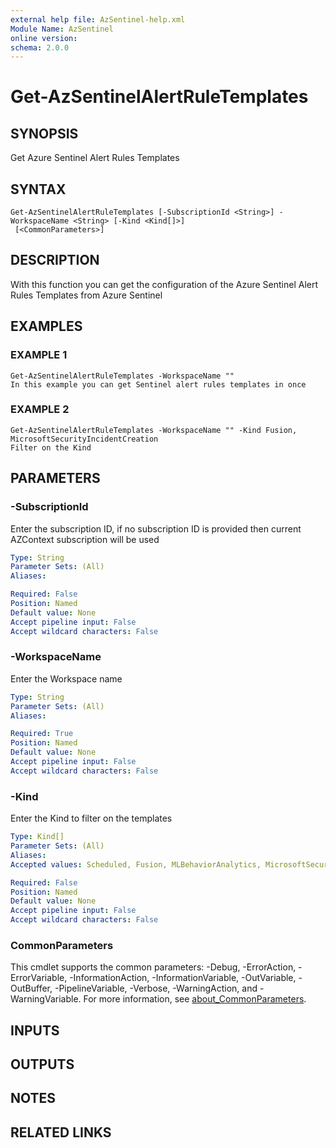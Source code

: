 ```yaml
---
external help file: AzSentinel-help.xml
Module Name: AzSentinel
online version:
schema: 2.0.0
---
```


# Get-AzSentinelAlertRuleTemplates

## SYNOPSIS
Get Azure Sentinel Alert Rules Templates

## SYNTAX

```
Get-AzSentinelAlertRuleTemplates [-SubscriptionId <String>] -WorkspaceName <String> [-Kind <Kind[]>]
 [<CommonParameters>]
```

## DESCRIPTION
With this function you can get the configuration of the Azure Sentinel Alert Rules Templates from Azure Sentinel

## EXAMPLES

### EXAMPLE 1
```
Get-AzSentinelAlertRuleTemplates -WorkspaceName ""
In this example you can get Sentinel alert rules templates in once
```

### EXAMPLE 2
```
Get-AzSentinelAlertRuleTemplates -WorkspaceName "" -Kind Fusion, MicrosoftSecurityIncidentCreation
Filter on the Kind
```

## PARAMETERS

### -SubscriptionId
Enter the subscription ID, if no subscription ID is provided then current AZContext subscription will be used

```yaml
Type: String
Parameter Sets: (All)
Aliases:

Required: False
Position: Named
Default value: None
Accept pipeline input: False
Accept wildcard characters: False
```

### -WorkspaceName
Enter the Workspace name

```yaml
Type: String
Parameter Sets: (All)
Aliases:

Required: True
Position: Named
Default value: None
Accept pipeline input: False
Accept wildcard characters: False
```

### -Kind
Enter the Kind to filter on the templates

```yaml
Type: Kind[]
Parameter Sets: (All)
Aliases:
Accepted values: Scheduled, Fusion, MLBehaviorAnalytics, MicrosoftSecurityIncidentCreation

Required: False
Position: Named
Default value: None
Accept pipeline input: False
Accept wildcard characters: False
```

### CommonParameters
This cmdlet supports the common parameters: -Debug, -ErrorAction, -ErrorVariable, -InformationAction, -InformationVariable, -OutVariable, -OutBuffer, -PipelineVariable, -Verbose, -WarningAction, and -WarningVariable. For more information, see [about_CommonParameters](http://go.microsoft.com/fwlink/?LinkID=113216).

## INPUTS

## OUTPUTS

## NOTES

## RELATED LINKS
